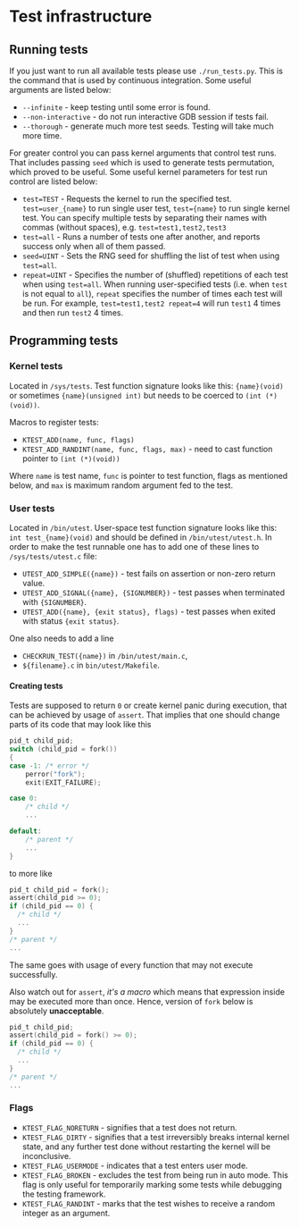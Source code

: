 # Test infrastructure

## Running tests

If you just want to run all available tests please use `./run_tests.py`. This is
the command that is used by continuous integration. Some useful arguments are
listed below:

* `--infinite` - keep testing until some error is found.
* `--non-interactive` - do not run interactive GDB session if tests fail.
* `--thorough` - generate much more test seeds. Testing will take much more time.

For greater control you can pass kernel arguments that control test runs. That
includes passing `seed` which is used to generate tests permutation, which
proved to be useful. Some useful kernel parameters for test run control are
listed below:

* `test=TEST` - Requests the kernel to run the specified test.
  `test=user_{name}` to run single user test, `test={name}` to run single kernel
  test.
  You can specify multiple tests by separating their names with commas (without spaces),
  e.g. `test=test1,test2,test3`
* `test=all` - Runs a number of tests one after another, and reports success
  only when all of them passed.
* `seed=UINT` - Sets the RNG seed for shuffling the list of test when using
  `test=all`.
* `repeat=UINT` - Specifies the number of (shuffled) repetitions of each test
  when using `test=all`.
  When running user-specified tests (i.e. when `test` is not equal to `all`),
  `repeat` specifies the number of times each test will be run. For example,
  `test=test1,test2 repeat=4` will run `test1` 4 times and then run `test2` 4 times.

## Programming tests

### Kernel tests

Located in `/sys/tests`.
Test function signature looks like this: `{name}(void)` or sometimes
`{name}(unsigned int)` but needs to be coerced to `(int (*)(void))`.

Macros to register tests:

* `KTEST_ADD(name, func, flags)`
* `KTEST_ADD_RANDINT(name, func, flags, max)` - need to cast function pointer to
  `(int (*)(void))`

Where `name` is test name, `func` is pointer to test function,
flags as mentioned below, and `max` is maximum random argument fed to the test.

### User tests

Located in `/bin/utest`.
User-space test function signature looks like this: `int test_{name}(void)` and
should be defined in `/bin/utest/utest.h`.
In order to make the test runnable one has to add one of these lines to
`/sys/tests/utest.c` file:

* `UTEST_ADD_SIMPLE({name})` - test fails on assertion or non-zero return value.
* `UTEST_ADD_SIGNAL({name}, {SIGNUMBER})` - test passes when terminated with
  `{SIGNUMBER}`.
* `UTEST_ADD({name}, {exit status}, flags)` - test passes when exited with
  status `{exit status}`.

One also needs to add a line

* `CHECKRUN_TEST({name})` in `/bin/utest/main.c`,
* `${filename}.c` in `bin/utest/Makefile`.

#### Creating tests

Tests are supposed to return `0` or create kernel panic during execution,
that can be achieved by usage of `assert`. That implies that one should change
parts of its code that may look like this

```c
pid_t child_pid;
switch (child_pid = fork())
{
case -1: /* error */
    perror("fork");
    exit(EXIT_FAILURE);

case 0:               
    /* child */
    ...

default:               
    /* parent */
    ...
}
```

to more like

```c
pid_t child_pid = fork();
assert(child_pid >= 0);
if (child_pid == 0) {
  /* child */
  ...
}
/* parent */
...
```

The same goes with usage of every function that may not execute successfully.

Also watch out for `assert`, *it's a macro* which means that expression
inside may be executed more than once. Hence, version of `fork` below is
absolutely **unacceptable**.

```c
pid_t child_pid;
assert(child_pid = fork() >= 0);
if (child_pid == 0) {
  /* child */
  ...
}
/* parent */
...
```

### Flags

* `KTEST_FLAG_NORETURN` - signifies that a test does not return.
* `KTEST_FLAG_DIRTY` - signifies that a test irreversibly breaks internal kernel
  state, and any further test done without restarting the kernel will be
  inconclusive.
* `KTEST_FLAG_USERMODE` - indicates that a test enters user mode.
* `KTEST_FLAG_BROKEN` - excludes the test from being run in auto mode. This flag
  is only useful for temporarily marking some tests while debugging the testing
  framework.
* `KTEST_FLAG_RANDINT` - marks that the test wishes to receive a random integer
  as an argument.
